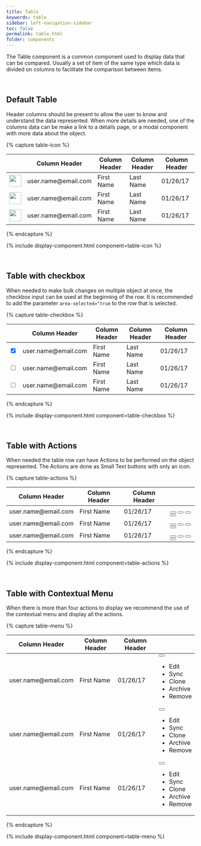 ```yaml
---
title: Table
keywords: table
sidebar: left-navigation-sidebar
toc: false
permalink: table.html
folder: components
---
```


The Table component is a common component used to display data that can be compared. Usually a set of item of the same type which data is divided on columns to facilitate the comparison between items.

<br />

## Default Table

Header columns should be present to allow the user to know and understand the data represented. When more details are needed, one of the columns data can be make a link to a details page, or a modal component with more data about the object.

{% capture table-icon %}
<table class="tn-table">
    <thead>
        <tr>
            <th></th>
            <th>Column Header</th>
            <th>Column Header</th>
            <th>Column Header</th>
            <th>Column Header</th>
        </tr>
    </thead>
    <tbody>
        <tr>
            <td><img src="http://api.adorable.io/avatars/50/rodney.artichoke@hybris.com.png"
            class="tn-has-border-radius-50percent"
            width="32" height="32"></td>
            <td><a class="tn-has-font-weight-semi">user.name@email.com</a></td>
            <td>First Name</td>
            <td>Last Name</td>
            <td>01/26/17</td>
        </tr>
        <tr>
            <td><img src="http://api.adorable.io/avatars/50/rodney.artichoke@hybris.com.png"
            class="tn-has-border-radius-50percent" width="32" height="32"></td>
            <td><a class="tn-has-font-weight-semi">user.name@email.com</a></td>
            <td>First Name</td>
            <td>Last Name</td>
            <td>01/26/17</td>
        </tr>
        <tr>
            <td><img src="http://api.adorable.io/avatars/50/rodney.artichoke@hybris.com.png"
            class="tn-has-border-radius-50percent" width="32" height="32"></td>
            <td><a class="tn-has-font-weight-semi">user.name@email.com</a></td>
            <td>First Name</td>
            <td>Last Name</td>
            <td>01/26/17</td>
        </tr>
    </tbody>
</table>
{% endcapture %}

{% include display-component.html component=table-icon %}

<br />

## Table with checkbox

When needed to make bulk changes on multiple object at once, the checkbox input can be used at the beginning of the row. It is recommended to add the parameter `area-selected="true` to the row that is selected.

{% capture table-checkbox %}
<table class="tn-table">
    <thead>
        <tr>
            <th></th>
            <th>Column Header</th>
            <th>Column Header</th>
            <th>Column Header</th>
            <th>Column Header</th>
        </tr>
    </thead>
    <tbody>
        <tr aria-selected="true">
            <td><input type="checkbox" checked></td>
            <td><a class="tn-has-font-weight-semi">user.name@email.com</a></td>
            <td>First Name</td>
            <td>Last Name</td>
            <td>01/26/17</td>
        </tr>
        <tr>
            <td><input type="checkbox"></td>
            <td><a class="tn-has-font-weight-semi">user.name@email.com</a></td>
            <td>First Name</td>
            <td>Last Name</td>
            <td>01/26/17</td>
        </tr>
        <tr>
            <td><input type="checkbox"></td>
            <td><a class="tn-has-font-weight-semi">user.name@email.com</a></td>
            <td>First Name</td>
            <td>Last Name</td>
            <td>01/26/17</td>
        </tr>
    </tbody>
</table>
{% endcapture %}

{% include display-component.html component=table-checkbox %}

<br />

## Table with Actions

When needed the table row can have Actions to be performed on the object represented. The Actions are done as Small Text buttons with only an icon.

{% capture table-actions %}
<table class="tn-table">
    <thead>
        <tr>
            <th>Column Header</th>
            <th>Column Header</th>
            <th>Column Header</th>
            <th></th>
        </tr>
    </thead>
    <tbody>
        <tr>
            <td><a class="tn-has-font-weight-semi">user.name@email.com</a></td>
            <td>First Name</td>
            <td>01/26/17</td>
            <td>
                <button class="tn-button tn-button--text tn-button--icon tn-button--small">
                    <span class="tn-icon tn-icon--edit tn-icon--small" role="presentation"></span>
                </button>
                <button class="tn-button tn-button--text tn-button--icon tn-button--small">
                    <span class="tn-icon tn-icon--sync tn-icon--small" role="presentation"></span>
                </button>
                <button class="tn-button tn-button--text tn-button--icon tn-button--small">
                    <span class="tn-icon tn-icon--clone tn-icon--small" role="presentation"></span>
                </button>
                <button class="tn-button tn-button--text tn-button--icon tn-button--small">
                    <span class="tn-icon tn-icon--remove tn-icon--small" role="presentation"></span>
                </button>
            </td>
        </tr>
        <tr>
            <td><a class="tn-has-font-weight-semi">user.name@email.com</a></td>
            <td>First Name</td>
            <td>01/26/17</td>
            <td>
                <button class="tn-button tn-button--text tn-button--icon tn-button--small">
                    <span class="tn-icon tn-icon--edit tn-icon--small" role="presentation"></span>
                </button>
                <button class="tn-button tn-button--text tn-button--icon tn-button--small">
                    <span class="tn-icon tn-icon--sync tn-icon--small" role="presentation"></span>
                </button>
                <button class="tn-button tn-button--text tn-button--icon tn-button--small">
                    <span class="tn-icon tn-icon--clone tn-icon--small" role="presentation"></span>
                </button>
                <button class="tn-button tn-button--text tn-button--icon tn-button--small">
                    <span class="tn-icon tn-icon--remove tn-icon--small" role="presentation"></span>
                </button>
            </td>
        </tr>
        <tr>
            <td><a class="tn-has-font-weight-semi">user.name@email.com</a></td>
            <td>First Name</td>
            <td>01/26/17</td>
            <td>
                <button class="tn-button tn-button--text tn-button--icon tn-button--small">
                    <span class="tn-icon tn-icon--edit tn-icon--small" role="presentation"></span>
                </button>
                <button class="tn-button tn-button--text tn-button--icon tn-button--small">
                    <span class="tn-icon tn-icon--sync tn-icon--small" role="presentation"></span>
                </button>
                <button class="tn-button tn-button--text tn-button--icon tn-button--small">
                    <span class="tn-icon tn-icon--clone tn-icon--small" role="presentation"></span>
                </button>
                <button class="tn-button tn-button--text tn-button--icon tn-button--small">
                    <span class="tn-icon tn-icon--remove tn-icon--small" role="presentation"></span>
                </button>
            </td>
        </tr>
    </tbody>
</table>
{% endcapture %}

{% include display-component.html component=table-actions %}

<br />

## Table with Contextual Menu

When there is more than four actions to display we recommend the use of the contextual menu and display all the actions.

{% capture table-menu %}
<table class="tn-table">
    <thead>
        <tr>
            <th>Column Header</th>
            <th>Column Header</th>
            <th>Column Header</th>
            <th></th>
        </tr>
    </thead>
    <tbody>
        <tr>
            <td><a class="tn-has-font-weight-semi">user.name@email.com</a></td>
            <td>First Name</td>
            <td>01/26/17</td>
            <td>
                <div class="tn-dropdown">
                    <button class="tn-button tn-button--icon tn-button--text tn-button--small" aria-controls="nH3Yk786" aria-haspopup="true" aria-label="More">
                        <span class="tn-icon tn-icon--more tn-icon--small" role="presentation"></span>
                    </button>
                    <ul class="tn-dropdown__menu tn-contextual-menu" aria-hidden="true" id="nH3Yk786">
                        <li><a class="tn-dropdown__item">Edit</a></li>
                        <li><a class="tn-dropdown__item">Sync</a></li>
                        <li><a class="tn-dropdown__item">Clone</a></li>
                        <li><a class="tn-dropdown__item">Archive</a></li>
                        <li><a class="tn-dropdown__item">Remove</a></li>
                    </ul>
                </div>
            </td>
        </tr>
        <tr>
            <td><a class="tn-has-font-weight-semi">user.name@email.com</a></td>
            <td>First Name</td>
            <td>01/26/17</td>
            <td>
                <div class="tn-dropdown">
                    <button class="tn-button tn-button--icon tn-button--text tn-button--small" aria-controls="nH3Yk787" aria-haspopup="true" aria-label="More">
                        <span class="tn-icon tn-icon--more tn-icon--small" role="presentation"></span>
                    </button>
                    <ul class="tn-dropdown__menu tn-contextual-menu" aria-hidden="true" id="nH3Yk787">
                        <li><a class="tn-dropdown__item">Edit</a></li>
                        <li><a class="tn-dropdown__item">Sync</a></li>
                        <li><a class="tn-dropdown__item">Clone</a></li>
                        <li><a class="tn-dropdown__item">Archive</a></li>
                        <li><a class="tn-dropdown__item">Remove</a></li>
                    </ul>
                </div>
            </td>
        </tr>
        <tr>
            <td><a class="tn-has-font-weight-semi">user.name@email.com</a></td>
            <td>First Name</td>
            <td>01/26/17</td>
            <td>
                <div class="tn-dropdown">
                    <button class="tn-button tn-button--icon tn-button--text tn-button--small" aria-controls="nH3Yk788" aria-haspopup="true" aria-label="More">
                        <span class="tn-icon tn-icon--more tn-icon--small" role="presentation"></span>
                    </button>
                    <ul class="tn-dropdown__menu tn-contextual-menu" aria-hidden="true" id="nH3Yk788">
                        <li><a class="tn-dropdown__item">Edit</a></li>
                        <li><a class="tn-dropdown__item">Sync</a></li>
                        <li><a class="tn-dropdown__item">Clone</a></li>
                        <li><a class="tn-dropdown__item">Archive</a></li>
                        <li><a class="tn-dropdown__item">Remove</a></li>
                    </ul>
                </div>
            </td>
        </tr>
    </tbody>
</table>
{% endcapture %}

{% include display-component.html component=table-menu %}
